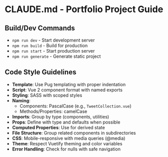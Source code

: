 # CLAUDE.md - Portfolio Project Guide

## Build/Dev Commands
- `npm run dev` - Start development server
- `npm run build` - Build for production
- `npm run start` - Start production server
- `npm run generate` - Generate static project

## Code Style Guidelines
- **Template**: Use Pug templating with proper indentation
- **Script**: Vue 2 component format with named exports
- **Styling**: SASS with scoped styles
- **Naming**: 
  - Components: PascalCase (e.g., `TweetCollection.vue`)
  - Methods/Properties: camelCase
- **Imports**: Group by type (components, utilities)
- **Props**: Define with type and defaults when possible
- **Computed Properties**: Use for derived state
- **File Structure**: Group related components in subdirectories
- **CSS**: Mobile-responsive with media queries (@media)
- **Theme**: Respect Vuetify theming and color variables
- **Error Handling**: Check for nulls with safe navigation